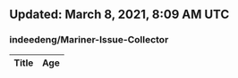 ## Updated: March 8, 2021, 8:09 AM UTC


### indeedeng/Mariner-Issue-Collector
|**Title**|**Age**|
|:----|:----|